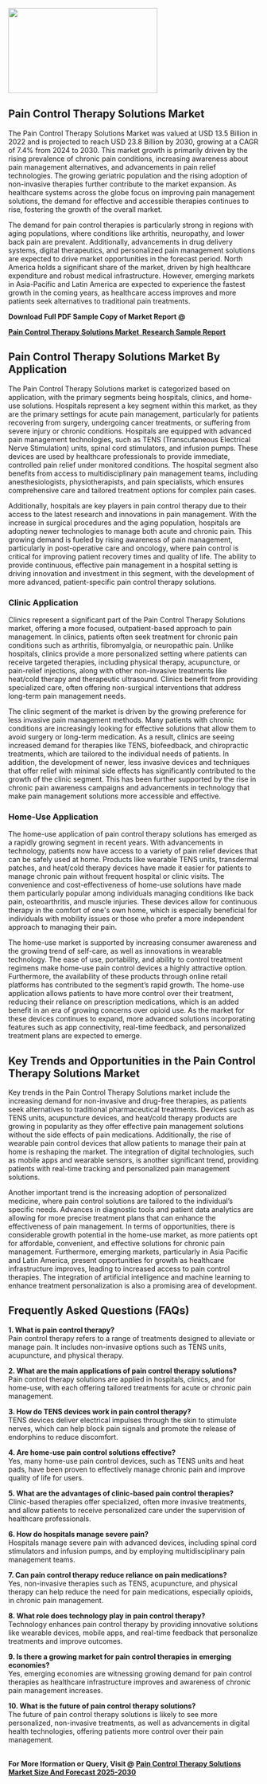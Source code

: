 <p><img class="alignnone size-medium wp-image-20088" src="https://ffe5etoiles.com/wp-content/uploads/2024/12/MST1-300x171.png" alt="" width="300" height="171" /></p><p><p> <h2>Pain Control Therapy Solutions Market </h2><p>The Pain Control Therapy Solutions Market was valued at USD 13.5 Billion in 2022 and is projected to reach USD 23.8 Billion by 2030, growing at a CAGR of 7.4% from 2024 to 2030. This market growth is primarily driven by the rising prevalence of chronic pain conditions, increasing awareness about pain management alternatives, and advancements in pain relief technologies. The growing geriatric population and the rising adoption of non-invasive therapies further contribute to the market expansion. As healthcare systems across the globe focus on improving pain management solutions, the demand for effective and accessible therapies continues to rise, fostering the growth of the overall market.</p><p>The demand for pain control therapies is particularly strong in regions with aging populations, where conditions like arthritis, neuropathy, and lower back pain are prevalent. Additionally, advancements in drug delivery systems, digital therapeutics, and personalized pain management solutions are expected to drive market opportunities in the forecast period. North America holds a significant share of the market, driven by high healthcare expenditure and robust medical infrastructure. However, emerging markets in Asia-Pacific and Latin America are expected to experience the fastest growth in the coming years, as healthcare access improves and more patients seek alternatives to traditional pain treatments.</p></p><p><strong>Download Full PDF Sample Copy of Market Report @</strong></p><p><strong><a href="https://www.verifiedmarketreports.com/download-sample/?rid=379744&utm_source=Sites-google&utm_medium=265" target="_blank">Pain Control Therapy Solutions Market &nbsp;Research Sample Report</a></strong></p><p> <h2>Pain Control Therapy Solutions Market By Application</h2><p>The Pain Control Therapy Solutions market is categorized based on application, with the primary segments being hospitals, clinics, and home-use solutions. Hospitals represent a key segment within this market, as they are the primary settings for acute pain management, particularly for patients recovering from surgery, undergoing cancer treatments, or suffering from severe injury or chronic conditions. Hospitals are equipped with advanced pain management technologies, such as TENS (Transcutaneous Electrical Nerve Stimulation) units, spinal cord stimulators, and infusion pumps. These devices are used by healthcare professionals to provide immediate, controlled pain relief under monitored conditions. The hospital segment also benefits from access to multidisciplinary pain management teams, including anesthesiologists, physiotherapists, and pain specialists, which ensures comprehensive care and tailored treatment options for complex pain cases.</p><p>Additionally, hospitals are key players in pain control therapy due to their access to the latest research and innovations in pain management. With the increase in surgical procedures and the aging population, hospitals are adopting newer technologies to manage both acute and chronic pain. This growing demand is fueled by rising awareness of pain management, particularly in post-operative care and oncology, where pain control is critical for improving patient recovery times and quality of life. The ability to provide continuous, effective pain management in a hospital setting is driving innovation and investment in this segment, with the development of more advanced, patient-specific pain control therapy solutions.</p><h3>Clinic Application</h3><p>Clinics represent a significant part of the Pain Control Therapy Solutions market, offering a more focused, outpatient-based approach to pain management. In clinics, patients often seek treatment for chronic pain conditions such as arthritis, fibromyalgia, or neuropathic pain. Unlike hospitals, clinics provide a more personalized setting where patients can receive targeted therapies, including physical therapy, acupuncture, or pain-relief injections, along with other non-invasive treatments like heat/cold therapy and therapeutic ultrasound. Clinics benefit from providing specialized care, often offering non-surgical interventions that address long-term pain management needs.</p><p>The clinic segment of the market is driven by the growing preference for less invasive pain management methods. Many patients with chronic conditions are increasingly looking for effective solutions that allow them to avoid surgery or long-term medication. As a result, clinics are seeing increased demand for therapies like TENS, biofeedback, and chiropractic treatments, which are tailored to the individual needs of patients. In addition, the development of newer, less invasive devices and techniques that offer relief with minimal side effects has significantly contributed to the growth of the clinic segment. This has been further supported by the rise in chronic pain awareness campaigns and advancements in technology that make pain management solutions more accessible and effective.</p><h3>Home-Use Application</h3><p>The home-use application of pain control therapy solutions has emerged as a rapidly growing segment in recent years. With advancements in technology, patients now have access to a variety of pain relief devices that can be safely used at home. Products like wearable TENS units, transdermal patches, and heat/cold therapy devices have made it easier for patients to manage chronic pain without frequent hospital or clinic visits. The convenience and cost-effectiveness of home-use solutions have made them particularly popular among individuals managing conditions like back pain, osteoarthritis, and muscle injuries. These devices allow for continuous therapy in the comfort of one's own home, which is especially beneficial for individuals with mobility issues or those who prefer a more independent approach to managing their pain.</p><p>The home-use market is supported by increasing consumer awareness and the growing trend of self-care, as well as innovations in wearable technology. The ease of use, portability, and ability to control treatment regimens make home-use pain control devices a highly attractive option. Furthermore, the availability of these products through online retail platforms has contributed to the segment’s rapid growth. The home-use application allows patients to have more control over their treatment, reducing their reliance on prescription medications, which is an added benefit in an era of growing concerns over opioid use. As the market for these devices continues to expand, more advanced solutions incorporating features such as app connectivity, real-time feedback, and personalized treatment plans are expected to emerge.</p><h2>Key Trends and Opportunities in the Pain Control Therapy Solutions Market</h2><p>Key trends in the Pain Control Therapy Solutions market include the increasing demand for non-invasive and drug-free therapies, as patients seek alternatives to traditional pharmaceutical treatments. Devices such as TENS units, acupuncture devices, and heat/cold therapy products are growing in popularity as they offer effective pain management solutions without the side effects of pain medications. Additionally, the rise of wearable pain control devices that allow patients to manage their pain at home is reshaping the market. The integration of digital technologies, such as mobile apps and wearable sensors, is another significant trend, providing patients with real-time tracking and personalized pain management solutions.</p><p>Another important trend is the increasing adoption of personalized medicine, where pain control solutions are tailored to the individual’s specific needs. Advances in diagnostic tools and patient data analytics are allowing for more precise treatment plans that can enhance the effectiveness of pain management. In terms of opportunities, there is considerable growth potential in the home-use market, as more patients opt for affordable, convenient, and effective solutions for chronic pain management. Furthermore, emerging markets, particularly in Asia Pacific and Latin America, present opportunities for growth as healthcare infrastructure improves, leading to increased access to pain control therapies. The integration of artificial intelligence and machine learning to enhance treatment personalization is also a promising area of development.</p><h2>Frequently Asked Questions (FAQs)</h2><p><b>1. What is pain control therapy?</b><br>Pain control therapy refers to a range of treatments designed to alleviate or manage pain. It includes non-invasive options such as TENS units, acupuncture, and physical therapy.</p><p><b>2. What are the main applications of pain control therapy solutions?</b><br>Pain control therapy solutions are applied in hospitals, clinics, and for home-use, with each offering tailored treatments for acute or chronic pain management.</p><p><b>3. How do TENS devices work in pain control therapy?</b><br>TENS devices deliver electrical impulses through the skin to stimulate nerves, which can help block pain signals and promote the release of endorphins to reduce discomfort.</p><p><b>4. Are home-use pain control solutions effective?</b><br>Yes, many home-use pain control devices, such as TENS units and heat pads, have been proven to effectively manage chronic pain and improve quality of life for users.</p><p><b>5. What are the advantages of clinic-based pain control therapies?</b><br>Clinic-based therapies offer specialized, often more invasive treatments, and allow patients to receive personalized care under the supervision of healthcare professionals.</p><p><b>6. How do hospitals manage severe pain?</b><br>Hospitals manage severe pain with advanced devices, including spinal cord stimulators and infusion pumps, and by employing multidisciplinary pain management teams.</p><p><b>7. Can pain control therapy reduce reliance on pain medications?</b><br>Yes, non-invasive therapies such as TENS, acupuncture, and physical therapy can help reduce the need for pain medications, especially opioids, in chronic pain management.</p><p><b>8. What role does technology play in pain control therapy?</b><br>Technology enhances pain control therapy by providing innovative solutions like wearable devices, mobile apps, and real-time feedback that personalize treatments and improve outcomes.</p><p><b>9. Is there a growing market for pain control therapies in emerging economies?</b><br>Yes, emerging economies are witnessing growing demand for pain control therapies as healthcare infrastructure improves and awareness of chronic pain management increases.</p><p><b>10. What is the future of pain control therapy solutions?</b><br>The future of pain control therapy solutions is likely to see more personalized, non-invasive treatments, as well as advancements in digital health technologies, offering patients more control over their pain management.</p><strong><br />For More Iformation or Query, Visit @ <a href="https://www.verifiedmarketreports.com/product/pain-control-therapy-solutions-market/" target="_blank">Pain Control Therapy Solutions Market Size And Forecast 2025-2030</a></strong></p>
